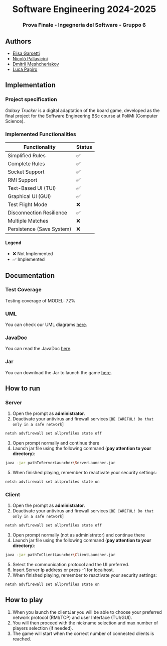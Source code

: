 <h1 align="center"> Software Engineering 2024-2025 </h1>
<h3 align="center"> Prova Finale - Ingegneria del Software - Gruppo 6 </h3>

## Authors
- [Elisa Garsetti](https://github.com/elisagarsetti124)
- [Nicolò Pallavicini](https://github.com/NicoPallavicini)
- [Dmitrii Meshcheriakov](https://github.com/Dima765Me)
- [Luca Papiro](https://github.com/hash-cartographer)

## Implementation

### Project specification
*Galaxy Trucker* is a digital adaptation of the board game, developed as the final project for the Software Engineering BSc course at PoliMi (Computer Science).

### Implemented Functionalities

| Functionality                 | Status |
|------------------------------|---------|
| Simplified Rules             |   ✅   |
| Complete Rules               |   ✅   |
| Socket Support               |   ✅   |
| RMI Support                  |   ✅   |
| Text-Based UI (TUI)          |   ✅   |
| Graphical UI (GUI)           |   ✅   |
| Test Flight Mode             |   ❌   |
| Disconnection Resilience     |   ✅   |
| Multiple Matches             |   ❌   |
| Persistence (Save System)    |   ❌   |

#### Legend
- ❌ Not Implemented
- ✅ Implemented

## Documentation
### Test Coverage
Testing coverage of MODEL: 72%
### UML
You can check our UML diagrams [here](Deliverables/Final/UML).
### JavaDoc
You can read the JavaDoc [here](Deliverables/Final/JavaDOC/apidocs).
### Jar
You can download the Jar to launch the game [here](Deliverables/Final/Jar).
## How to run
### Server
1. Open the prompt as **administrator**.
2. Deactivate your antivirus and firewall services 
[```BE CAREFUL! Do that only in a safe network```]
```bash
netsh advfirewall set allprofiles state off
```
3. Open prompt normally and continue there
4. Launch jar file using the following command (**pay attention to your directory**): 
```bash
java -jar pathToServerLauncher\ServerLauncher.jar
```
5. When finished playing, remember to reactivate your security settings:
```bash
netsh advfirewall set allprofiles state on
```
### Client
1. Open the prompt as **administrator**.
2. Deactivate your antivirus and firewall services
      [```BE CAREFUL! Do that only in a safe network```]
```bash
netsh advfirewall set allprofiles state off
```
3. Open prompt normally (not as administrator) and continue there
4. Launch jar file using the following command (**pay attention to your directory**):
```bash
java -jar pathToClientLauncher\ClientLauncher.jar
```
5. Select the communication protocol and the UI preferred.
6. Insert Server Ip address or press -1 for localhost.
7. When finished playing, remember to reactivate your security settings:
```bash
netsh advfirewall set allprofiles state on
```

## How to play
1. When you launch the clientJar you will be able to choose your preferred network protocol (RMI/TCP) and user Interface (TUI/GUI).
2. You will then proceed with the nickname selection and max number of players selection (if needed).
3. The game will start when the correct number of connected clients is reached.
